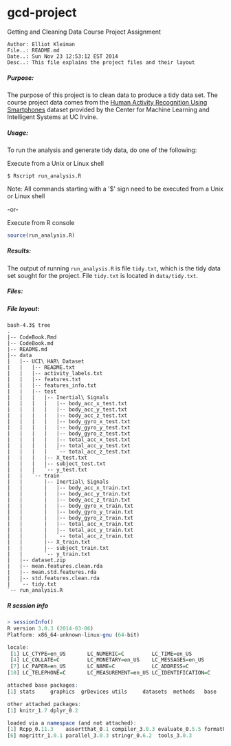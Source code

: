 gcd-project
===========

Getting and Cleaning Data Course Project Assignment

``` text
Author: Elliot Kleiman
File..: README.md
Date..: Sun Nov 23 12:53:12 EST 2014
Desc..: This file explains the project files and their layout
```
##### Purpose:

The purpose of this project is to clean data to produce a tidy data set.
The course project data comes from the [Human Activity Recognition Using 
Smartphones](http://archive.ics.uci.edu/ml/datasets/Human+Activity+Recognition+Using+Smartphones) dataset provided by the Center for Machine Learning and Intelligent Systems at UC Irvine.

##### Usage:

To run the analysis and generate tidy data, do one of the following:

Execute from a Unix or Linux shell
``` Shell
$ Rscript run_analysis.R
```
Note:
All commands starting with a '$' sign need to be executed from a Unix or Linux shell

-or-

Execute from R console
``` R
source(run_analysis.R)
```
##### Results:

The output of running `run_analysis.R` is file `tidy.txt`, which is the tidy data set sought for the project.
File `tidy.txt` is located in `data/tidy.txt`.

##### Files:



##### File layout:

``` Shell
bash-4.3$ tree
.
|-- CodeBook.Rmd
|-- CodeBook.md
|-- README.md
|-- data
|   |-- UCI\ HAR\ Dataset
|   |   |-- README.txt
|   |   |-- activity_labels.txt
|   |   |-- features.txt
|   |   |-- features_info.txt
|   |   |-- test
|   |   |   |-- Inertial\ Signals
|   |   |   |   |-- body_acc_x_test.txt
|   |   |   |   |-- body_acc_y_test.txt
|   |   |   |   |-- body_acc_z_test.txt
|   |   |   |   |-- body_gyro_x_test.txt
|   |   |   |   |-- body_gyro_y_test.txt
|   |   |   |   |-- body_gyro_z_test.txt
|   |   |   |   |-- total_acc_x_test.txt
|   |   |   |   |-- total_acc_y_test.txt
|   |   |   |   `-- total_acc_z_test.txt
|   |   |   |-- X_test.txt
|   |   |   |-- subject_test.txt
|   |   |   `-- y_test.txt
|   |   `-- train
|   |       |-- Inertial\ Signals
|   |       |   |-- body_acc_x_train.txt
|   |       |   |-- body_acc_y_train.txt
|   |       |   |-- body_acc_z_train.txt
|   |       |   |-- body_gyro_x_train.txt
|   |       |   |-- body_gyro_y_train.txt
|   |       |   |-- body_gyro_z_train.txt
|   |       |   |-- total_acc_x_train.txt
|   |       |   |-- total_acc_y_train.txt
|   |       |   `-- total_acc_z_train.txt
|   |       |-- X_train.txt
|   |       |-- subject_train.txt
|   |       `-- y_train.txt
|   |-- dataset.zip
|   |-- mean.features.clean.rda
|   |-- mean.std.features.rda
|   |-- std.features.clean.rda
|   `-- tidy.txt
`-- run_analysis.R
```
##### R session info

``` R
> sessionInfo()
R version 3.0.3 (2014-03-06)
Platform: x86_64-unknown-linux-gnu (64-bit)

locale:
 [1] LC_CTYPE=en_US       LC_NUMERIC=C         LC_TIME=en_US       
 [4] LC_COLLATE=C         LC_MONETARY=en_US    LC_MESSAGES=en_US   
 [7] LC_PAPER=en_US       LC_NAME=C            LC_ADDRESS=C        
[10] LC_TELEPHONE=C       LC_MEASUREMENT=en_US LC_IDENTIFICATION=C 

attached base packages:
[1] stats     graphics  grDevices utils     datasets  methods   base     

other attached packages:
[1] knitr_1.7 dplyr_0.2

loaded via a namespace (and not attached):
[1] Rcpp_0.11.3    assertthat_0.1 compiler_3.0.3 evaluate_0.5.5 formatR_1.0   
[6] magrittr_1.0.1 parallel_3.0.3 stringr_0.6.2  tools_3.0.3
```

